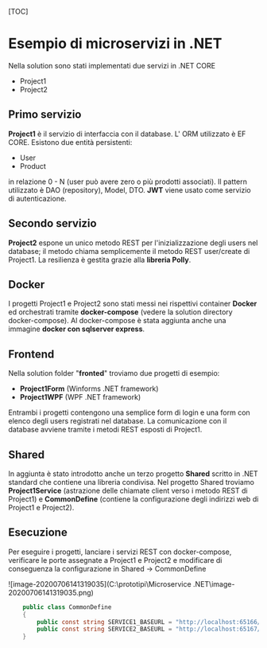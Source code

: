 

[TOC]



# Esempio di microservizi in .NET

Nella solution sono stati implementati due servizi in .NET CORE

- Project1 
- Project2



## Primo servizio

**Project1** è il servizio di interfaccia con il database. L' ORM utilizzato è EF CORE. Esistono due entità persistenti:

- User
- Product

in relazione 0 - N (user può avere zero o più prodotti associati). Il pattern utilizzato è DAO (repository), Model, DTO.
**JWT** viene usato come servizio di autenticazione.



## Secondo servizio

**Project2** espone un unico metodo REST per l'inizializzazione degli users nel database; il metodo chiama semplicemente il metodo REST user/create di Project1. La resilienza è gestita grazie alla **libreria Polly**.



## Docker

I progetti Project1 e Project2 sono stati messi nei rispettivi container **Docker** ed orchestrati tramite **docker-compose** (vedere la solution directory docker-compose). Al docker-compose è stata aggiunta anche una immagine **docker con sqlserver express**.



## Frontend

Nella solution folder "**fronted**" troviamo due progetti di esempio:

- **Project1Form** (Winforms .NET framework)
- **Project1WPF** (WPF .NET framework)

Entrambi i progetti contengono una semplice form di login e una form con elenco degli users registrati nel database. La comunicazione con il database avviene tramite i metodi REST esposti di Project1.



## Shared

In aggiunta è stato introdotto anche un terzo progetto **Shared** scritto in .NET standard che contiene una libreria condivisa. Nel progetto Shared troviamo **Project1Service** (astrazione delle chiamate client verso i metodo REST di Project1) e **CommonDefine** (contiene la configurazione degli indirizzi web di Project1 e Project2).



## Esecuzione

Per eseguire i progetti, lanciare i servizi REST con docker-compose, verificare le porte assegnate a Project1 e Project2 e modificare di conseguenza la configurazione in Shared -> CommonDefine

![image-20200706141319035](C:\prototipi\Microservice .NET\image-20200706141319035.png)



```c#
    public class CommonDefine
    {
        public const string SERVICE1_BASEURL = "http://localhost:65166/";
        public const string SERVICE2_BASEURL = "http://localhost:65167/";
    }
```

